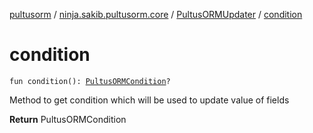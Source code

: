 [pultusorm](../../index.md) / [ninja.sakib.pultusorm.core](../index.md) / [PultusORMUpdater](index.md) / [condition](.)

# condition

`fun condition(): `[`PultusORMCondition`](../-pultus-o-r-m-condition/index.md)`?`

Method to get condition
which will be used to
update value of fields

**Return**
PultusORMCondition

